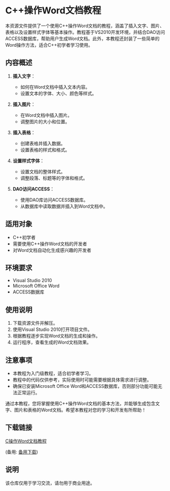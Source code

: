 # C++操作Word文档教程

本资源文件提供了一个使用C++操作Word文档的教程，涵盖了插入文字、图片、表格以及设置样式字体等基本操作。教程基于VS2010开发环境，并结合DAO访问ACCESS数据库，帮助用户生成Word文档。此外，本教程还封装了一些简单的Word操作方法，适合C++初学者学习使用。

## 内容概述

1. **插入文字**：
   - 如何在Word文档中插入文本内容。
   - 设置文本的字体、大小、颜色等样式。

2. **插入图片**：
   - 在Word文档中插入图片。
   - 调整图片的大小和位置。

3. **插入表格**：
   - 创建表格并插入数据。
   - 设置表格的样式和格式。

4. **设置样式字体**：
   - 设置文档的整体样式。
   - 调整段落、标题等的字体和格式。

5. **DAO访问ACCESS**：
   - 使用DAO库访问ACCESS数据库。
   - 从数据库中读取数据并插入到Word文档中。

## 适用对象

- C++初学者
- 需要使用C++操作Word文档的开发者
- 对Word文档自动化生成感兴趣的开发者

## 环境要求

- Visual Studio 2010
- Microsoft Office Word
- ACCESS数据库

## 使用说明

1. 下载资源文件并解压。
2. 使用Visual Studio 2010打开项目文件。
3. 根据教程逐步实现Word文档的生成和操作。
4. 运行程序，查看生成的Word文档效果。

## 注意事项

- 本教程为入门级教程，适合初学者学习。
- 教程中的代码仅供参考，实际使用时可能需要根据具体需求进行调整。
- 确保已安装Microsoft Office Word和ACCESS数据库，否则部分功能可能无法正常运行。

通过本教程，您将掌握使用C++操作Word文档的基本方法，并能够生成包含文字、图片和表格的Word文档。希望本教程对您的学习和开发有所帮助！

## 下载链接
[C操作Word文档教程](https://pan.quark.cn/s/d5b5826f9501) 

(备用: [备用下载](https://pan.baidu.com/s/1jFiVNYmG3PwHw6JZakAy9g?pwd=1234))

## 说明

该仓库仅用于学习交流，请勿用于商业用途。
